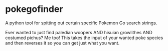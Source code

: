 # pokegofinder
A python tool for spitting out certain specific Pokemon Go search strings.

Ever wanted to just find paledian woopers AND hisuian growlithes AND costumed pichus? Me too! This takes the input of your wanted poke species and then reverses it so you can get just what you want.
